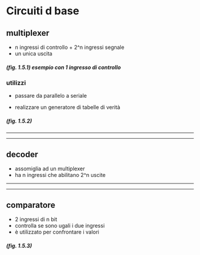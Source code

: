 # Circuiti d base

## multiplexer

* n ingressi di controllo + 2^n ingressi segnale
* un unica uscita

##### (fig. 1.5.1) esempio con 1 ingresso di controllo

### utilizzi

* passare da parallelo a seriale

* realizzare un generatore di tabelle di verità
##### (fig. 1.5.2)

---
---
## decoder

* assomiglia ad un multiplexer
* ha n ingressi che abilitano 2^n uscite

---
---
## comparatore

* 2 ingressi di n bit
* controlla se sono ugali i due ingressi
* è utilizzato per confrontare i valori

##### (fig. 1.5.3)